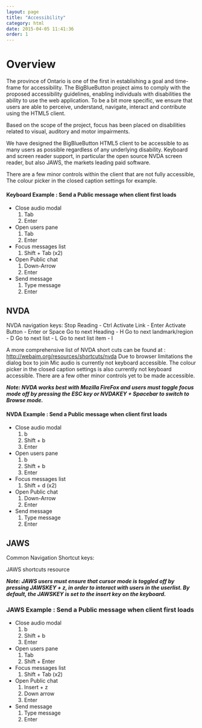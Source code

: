 ```yaml
---
layout: page
title: "Accessibility"
category: html
date: 2015-04-05 11:41:36
order: 1
---
```



# Overview 

The province of Ontario is one of the first in establishing a goal and time-frame for accessibility. 
The BigBlueButton project aims to comply with the proposed accessibility guidelines, enabling individuals 
with disabilities the ability to use the web application. To be a bit more specific, we ensure that users 
are able to perceive, understand, navigate, interact and contribute using the HTML5 client.

Based on the scope of the project, focus has been placed on disabilities related to visual, auditory and motor impairments. 

We have designed the BigBlueButton HTML5 client to be accessible to as many users as possible regardless of any underlying disability. 
Keyboard and screen reader support, in particular the open source NVDA screen reader, but also JAWS, 
the markets leading paid software.

There are a few minor controls within the client that are not fully accessible, The colour picker in the closed caption settings for example.

#### Keyboard Example : Send a Public message when client first loads

* Close audio modal
  1. Tab
  2. Enter
* Open users pane
  1. Tab
  2. Enter
* Focus messages list
  1. Shift + Tab (x2)
* Open Public chat
  1. Down-Arrow
  2. Enter
* Send message
  1. Type message
  2. Enter

## NVDA 

NVDA navigation keys:
Stop Reading                    -  Ctrl
Activate Link                   -  Enter
Activate Button                 -  Enter or Space
Go to next Heading              -  H
Go to next landmark/region      -  D
Go to next list                 -  L
Go to next list item            -  I

A more comprehensive list of NVDA short cuts can be found at : http://webaim.org/resources/shortcuts/nvda
Due to browser limitations the dialog box to join Mic audio is currently not keyboard accessible. The colour picker in the closed caption settings is also currently not keyboard accessible. There are a few other minor controls yet to be made accessible.

***Note: NVDA works best with Mozilla FireFox and users must toggle focus mode off by pressing the ESC key or NVDAKEY + Spacebar to switch to Browse mode.***

#### NVDA Example : Send a Public message when client first loads 

* Close audio modal
  1. b
  2. Shift + b
  2. Enter
* Open users pane
  1. b
  2. Shift + b
  3. Enter
* Focus messages list
  1. Shift + d (x2)
* Open Public chat
  1. Down-Arrow
  2. Enter
* Send message
  1. Type message
  2. Enter


## JAWS

Common Navigation Shortcut keys:

JAWS shortcuts resource

***Note: JAWS users must ensure that cursor mode is toggled off by pressing JAWSKEY + z, in order to interact with users in the userlist. By default, the JAWSKEY is set to the insert key on the keyboard.***

### JAWS Example : Send a Public message when client first loads

* Close audio modal
  1. b
  2. Shift + b
  3. Enter
* Open users pane
  1. Tab
  2. Shift + Enter
* Focus messages list
  1. Shift + Tab (x2)
* Open Public chat
  1. Insert + z
  2. Down arrow
  2. Enter
* Send message
  1. Type message
  2. Enter
